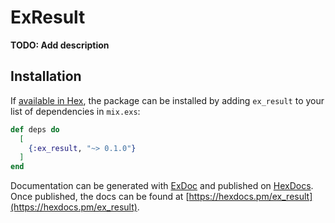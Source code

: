 # ExResult

**TODO: Add description**

## Installation

If [available in Hex](https://hex.pm/docs/publish), the package can be installed
by adding `ex_result` to your list of dependencies in `mix.exs`:

```elixir
def deps do
  [
    {:ex_result, "~> 0.1.0"}
  ]
end
```

Documentation can be generated with [ExDoc](https://github.com/elixir-lang/ex_doc)
and published on [HexDocs](https://hexdocs.pm). Once published, the docs can
be found at [https://hexdocs.pm/ex_result](https://hexdocs.pm/ex_result).


